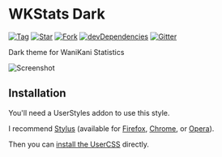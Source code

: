 # WKStats Dark

[![Tag](https://img.shields.io/github/tag/AfroThundr3007730/WKStats-Dark.svg?label=tag)](https://github.com/AfroThundr3007730/WKStats-Dark/tags)
[![Star](https://github-svg-buttons.herokuapp.com/star.svg?user=AfroThundr3007730&repo=WKStats-Dark&style=flat&background=007ec6)](https://github.com/AfroThundr3007730/WKStats-Dark/stargazers)
[![Fork](https://github-svg-buttons.herokuapp.com/fork.svg?user=AfroThundr3007730&repo=WKStats-Dark&style=flat&background=007ec6)](https://github.com/AfroThundr3007730/WKStats-Dark/fork)
[![devDependencies](https://img.shields.io/david/dev/AfroThundr3007730/WKStats-Dark.svg?label=%20devDependencies%20)](https://david-dm.org/AfroThundr3007730/WKStats-Dark?type=dev)
[![Gitter](https://img.shields.io/gitter/room/AfroThundr3007730/WKStats-Dark.js.svg?maxAge=2592000)](https://gitter.im/StylishThemes/Lobby)

Dark theme for WaniKani Statistics

![Screenshot](https://i.imgur.com/WDjq4w9.png)

## Installation

You'll need a UserStyles addon to use this style.

I recommend [Stylus][1] (available for [Firefox][2], [Chrome][3], or [Opera][4]).

Then you can [install the UserCSS][5] directly.

[1]: https://add0n.com/stylus.html
[2]: https://addons.mozilla.org/en-US/firefox/addon/styl-us/
[3]: https://chrome.google.com/webstore/detail/stylus/clngdbkpkpeebahjckkjfobafhncgmne
[4]: https://addons.opera.com/en/extensions/details/stylus/
[5]: https://github.com/AfroThundr3007730/WKStats-Dark/raw/master/wkstats-dark.user.css
